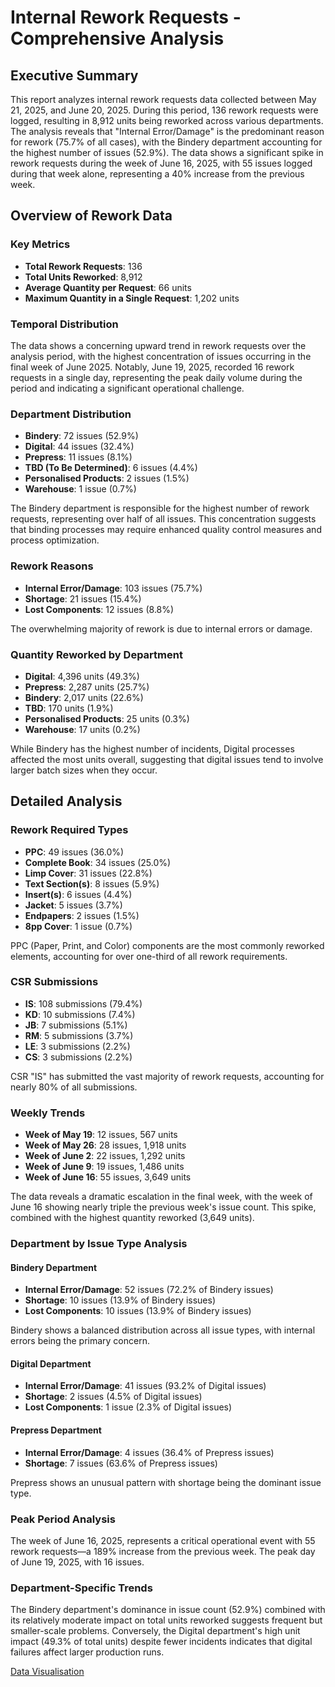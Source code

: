# Internal Rework Requests - Comprehensive Analysis

## Executive Summary

This report analyzes internal rework requests data collected between May 21, 2025, and June 20, 2025. During this period, 136 rework requests were logged, resulting in 8,912 units being reworked across various departments. The analysis reveals that "Internal Error/Damage" is the predominant reason for rework (75.7% of all cases), with the Bindery department accounting for the highest number of issues (52.9%). The data shows a significant spike in rework requests during the week of June 16, 2025, with 55 issues logged during that week alone, representing a 40% increase from the previous week.

## Overview of Rework Data

### Key Metrics
- **Total Rework Requests**: 136
- **Total Units Reworked**: 8,912
- **Average Quantity per Request**: 66 units
- **Maximum Quantity in a Single Request**: 1,202 units

### Temporal Distribution
The data shows a concerning upward trend in rework requests over the analysis period, with the highest concentration of issues occurring in the final week of June 2025. Notably, June 19, 2025, recorded 16 rework requests in a single day, representing the peak daily volume during the period and indicating a significant operational challenge.

### Department Distribution
- **Bindery**: 72 issues (52.9%)
- **Digital**: 44 issues (32.4%)
- **Prepress**: 11 issues (8.1%)
- **TBD (To Be Determined)**: 6 issues (4.4%)
- **Personalised Products**: 2 issues (1.5%)
- **Warehouse**: 1 issue (0.7%)

The Bindery department is responsible for the highest number of rework requests, representing over half of all issues. This concentration suggests that binding processes may require enhanced quality control measures and process optimization.

### Rework Reasons
- **Internal Error/Damage**: 103 issues (75.7%)
- **Shortage**: 21 issues (15.4%)
- **Lost Components**: 12 issues (8.8%)

The overwhelming majority of rework is due to internal errors or damage.

### Quantity Reworked by Department
- **Digital**: 4,396 units (49.3%)
- **Prepress**: 2,287 units (25.7%)
- **Bindery**: 2,017 units (22.6%)
- **TBD**: 170 units (1.9%)
- **Personalised Products**: 25 units (0.3%)
- **Warehouse**: 17 units (0.2%)

While Bindery has the highest number of incidents, Digital processes affected the most units overall, suggesting that digital issues tend to involve larger batch sizes when they occur.

## Detailed Analysis

### Rework Required Types
- **PPC**: 49 issues (36.0%)
- **Complete Book**: 34 issues (25.0%)
- **Limp Cover**: 31 issues (22.8%)
- **Text Section(s)**: 8 issues (5.9%)
- **Insert(s)**: 6 issues (4.4%)
- **Jacket**: 5 issues (3.7%)
- **Endpapers**: 2 issues (1.5%)
- **8pp Cover**: 1 issue (0.7%)

PPC (Paper, Print, and Color) components are the most commonly reworked elements, accounting for over one-third of all rework requirements.

### CSR Submissions
- **IS**: 108 submissions (79.4%)
- **KD**: 10 submissions (7.4%)
- **JB**: 7 submissions (5.1%)
- **RM**: 5 submissions (3.7%)
- **LE**: 3 submissions (2.2%)
- **CS**: 3 submissions (2.2%)

CSR "IS" has submitted the vast majority of rework requests, accounting for nearly 80% of all submissions.

### Weekly Trends
- **Week of May 19**: 12 issues, 567 units
- **Week of May 26**: 28 issues, 1,918 units
- **Week of June 2**: 22 issues, 1,292 units
- **Week of June 9**: 19 issues, 1,486 units
- **Week of June 16**: 55 issues, 3,649 units

The data reveals a dramatic escalation in the final week, with the week of June 16 showing nearly triple the previous week's issue count. This spike, combined with the highest quantity reworked (3,649 units).

### Department by Issue Type Analysis

#### Bindery Department
- **Internal Error/Damage**: 52 issues (72.2% of Bindery issues)
- **Shortage**: 10 issues (13.9% of Bindery issues)
- **Lost Components**: 10 issues (13.9% of Bindery issues)

Bindery shows a balanced distribution across all issue types, with internal errors being the primary concern.

#### Digital Department
- **Internal Error/Damage**: 41 issues (93.2% of Digital issues)
- **Shortage**: 2 issues (4.5% of Digital issues)
- **Lost Components**: 1 issue (2.3% of Digital issues)

#### Prepress Department
- **Internal Error/Damage**: 4 issues (36.4% of Prepress issues)
- **Shortage**: 7 issues (63.6% of Prepress issues)

Prepress shows an unusual pattern with shortage being the dominant issue type.

### Peak Period Analysis
The week of June 16, 2025, represents a critical operational event with 55 rework requests—a 189% increase from the previous week. The peak day of June 19, 2025, with 16 issues.

### Department-Specific Trends
The Bindery department's dominance in issue count (52.9%) combined with its relatively moderate impact on total units reworked suggests frequent but smaller-scale problems. Conversely, the Digital department's high unit impact (49.3% of total units) despite fewer incidents indicates that digital failures affect larger production runs.

[Data Visualisation](https://tjintranet.github.io/rework-analysis/)
